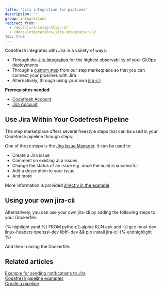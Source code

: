 ```yaml
---
title: "Jira integration for piplines"
description: ""
group: integrations
redirect_from:
  - /docs/jira-integration-1/
  - /docs/integrations/jira-integration-1/
toc: true
---
```

Codefresh integrates with Jira in a variety of ways:
* Through the [Jira Integration]({{site.baseurl}}/docs/integrations/jira/) for the highest observability of your GitOps deployments
* Through a [custom step]({{site.baseurl}}/docs/integrations/notifications/jira-integration/#use-jira-within-your-codefresh-pipeline) from our step marketplace so that you can connect your pipelines with Jira
* Alternatively, through using your own [jira-cli]({{site.baseurl}}/docs/integrations/notifications/jira-integration/#using-your-own-jira-cli)

**Prerequisites needed**:
* [Codefresh Account](https://codefresh.io/docs/docs/administration/create-a-codefresh-account/)
* [Jira Account](https://www.atlassian.com/software/jira)

## Use Jira Within Your Codefresh Pipeline

The step marketplace offers several freestyle steps that can be used in your Codefresh pipeline through steps.

One of those steps is the [Jira Issue Manager](https://codefresh.io/steps/step/jira-issue-manager). It can be used to:
* Create a Jira issue
* Comment on existing Jira issues
* Change the status of an issue e.g. once the build is successful
* Add a description to your issue
* And more

More information is provided [directly in the example]({{site.baseurl}}/docs/yaml-examples/examples/sending-the-notification-to-jira/).

## Using your own jira-cli

Alternatively, you can use your own jira-cli by adding the following steps to your Dockerfile:

{% highlight yaml %}
FROM python:2-alpine
RUN apk add -U gcc musl-dev linux-headers openssl-dev libffi-dev && pip install jira-cli
{% endhighlight %}

And then running the Dockerfile.

## Related articles
[Example for sending notifications to Jira]({{site.baseurl}}/docs/yaml-examples/examples/sending-the-notification-to-jira/)  
[Codefresh pipeline examples]({{site.baseurl}}/docs/yaml-examples/examples/)  
[Create a pipeline]({{site.baseurl}}/docs/pipelines/pipelines/)  